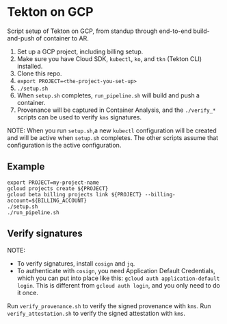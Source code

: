 # Tekton on GCP
Script setup of Tekton on GCP, from standup through end-to-end build-and-push of container to AR.

1. Set up a GCP project, including billing setup.
2. Make sure you have Cloud SDK, `kubectl`, `ko`, and `tkn` (Tekton CLI) installed.
3. Clone this repo.
4. `export PROJECT=<the-project-you-set-up>`
5. `./setup.sh`
6. When `setup.sh` completes, `run_pipeline.sh` will build and push a container.
7. Provenance will be captured in Container Analysis, and the `./verify_*`
   scripts can be used to verify `kms` signatures.

NOTE: When you run `setup.sh`,a new `kubectl` configuration will be created and
will be active when `setup.sh` completes. The other scripts assume that
configuration is the active configuration.

## Example

```shell
export PROJECT=my-project-name
gcloud projects create ${PROJECT}
gcloud beta billing projects link ${PROJECT} --billing-account=${BILLING_ACCOUNT}
./setup.sh
./run_pipeline.sh
```

## Verify signatures

NOTE:
- To verify signatures, install `cosign` and `jq`.
- To authenticate with `cosign`, you need Application Default Credentials, which
  you can put into place like this: `gcloud auth application-default login`.
  This is different from `gcloud auth login`, and you only need to do it once.

Run `verify_provenance.sh` to verify the signed provenance with `kms`.
Run `verify_attestation.sh` to verify the signed attestation with `kms`.
